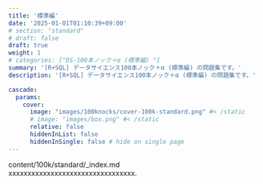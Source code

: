 ```yaml
---
title: '標準編'
date: '2025-01-01T01:10:39+09:00'
# section: "standard"
# draft: false
draft: true
weight: 1
# categories: ["DS-100本ノック＋α (標準編) "]
summary: '[R+SQL] データサイエンス100本ノック＋α (標準編) の問題集です。'
description: '[R+SQL] データサイエンス100本ノック＋α (標準編) の問題集です。'

cascade:
  params: 
    cover:
      image: "images/100knocks/cover-100k-standard.png" #< /static
      # image: "images/box.png" #< /static
      relative: false
      hiddenInList: false
      hiddenInSingle: false # hide on single page
---
```


content/100k/standard/_index.md  
xxxxxxxxxxxxxxxxxxxxxxxxxxxxxxxxx.

